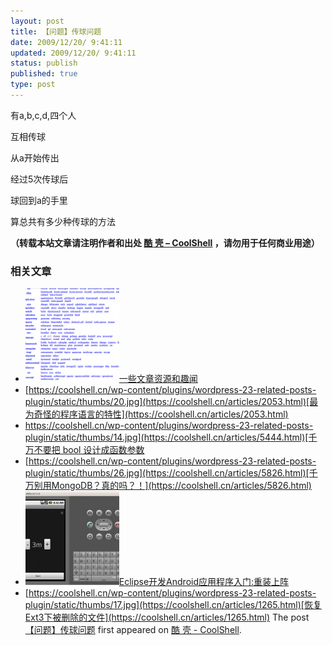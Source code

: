 ```yaml
---
layout: post
title: 【问题】传球问题
date: 2009/12/20/ 9:41:11
updated: 2009/12/20/ 9:41:11
status: publish
published: true
type: post
---
```


有a,b,c,d,四个人  

互相传球  

从a开始传出  

经过5次传球后  

球回到a的手里


算总共有多少种传球的方法



**（转载本站文章请注明作者和出处 [酷 壳 – CoolShell](https://coolshell.cn/) ，请勿用于任何商业用途）**



### 相关文章

* [![一些文章资源和趣闻](../wp-content/uploads/2011/11/stackparts.com_-150x150.png)](https://coolshell.cn/articles/5537.html)[一些文章资源和趣闻](https://coolshell.cn/articles/5537.html)
* [https://coolshell.cn/wp-content/plugins/wordpress-23-related-posts-plugin/static/thumbs/20.jpg](https://coolshell.cn/articles/2053.html)[最为奇怪的程序语言的特性](https://coolshell.cn/articles/2053.html)
* [https://coolshell.cn/wp-content/plugins/wordpress-23-related-posts-plugin/static/thumbs/14.jpg](https://coolshell.cn/articles/5444.html)[千万不要把 bool 设计成函数参数](https://coolshell.cn/articles/5444.html)
* [https://coolshell.cn/wp-content/plugins/wordpress-23-related-posts-plugin/static/thumbs/26.jpg](https://coolshell.cn/articles/5826.html)[千万别用MongoDB？真的吗？！](https://coolshell.cn/articles/5826.html)
* [![Eclipse开发Android应用程序入门:重装上阵](../wp-content/uploads/2011/04/1_starting_point_full-150x150.jpg)](https://coolshell.cn/articles/4334.html)[Eclipse开发Android应用程序入门:重装上阵](https://coolshell.cn/articles/4334.html)
* [https://coolshell.cn/wp-content/plugins/wordpress-23-related-posts-plugin/static/thumbs/17.jpg](https://coolshell.cn/articles/1265.html)[恢复Ext3下被删除的文件](https://coolshell.cn/articles/1265.html)
The post [【问题】传球问题](https://coolshell.cn/articles/1976.html) first appeared on [酷 壳 - CoolShell](https://coolshell.cn).